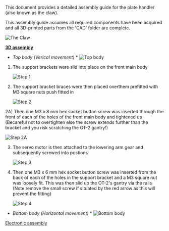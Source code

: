 This document provides a detailed assembly guide for the plate handler (also known as the claw).

This assembly guide assumes all required components have been acquired and all 3D-printed parts from the 'CAD' folder are complete.

![The Claw](CAD_Files/Claw_numbered.jpg)

<ins>**3D assembly**</ins>

* *Top body (Verical movement)* *
  ![Top body](Images/Top_body.png)
1) The support brackets were slid into place on the front main body
   
   ![Step 1](Images/Step_1.jpg)

2) The support bracket braces were then placed overthem prefitted with M3 square nuts push fitted in
   
   ![Step 2](Images/Step_2.jpg)

2A) Then one M3 x 8 mm hex socket button screw was inserted through the front of each of the holes of the front main body and tightened up (Becareful not to overtighten else the screw extends further than the bracket and you risk scratching the OT-2 gantry!)

  ![Step 2A](Images/Step_2A.jpg)

3) The servo motor is then attached to the lowering arm gear and subsequently screwed into postions

   ![Step 3](Images/Step_3.jpg)

4) Then one M3 x 6 mm hex socket button screw was inserted from the back of each of the holes in the support bracket and a M3 square nut was loosely fit. This was then slid up the OT-2's gantry via the rails (Note remove the small screw if situated by the red arrow as this will prevent the fitting)

    ![Step 4](Images/Step_4.jpg) 

* *Bottom body (Horizontal movement)* *
   ![Bottom body](Images/Bottom_body.png)


<ins>Electronic assembly</ins>
